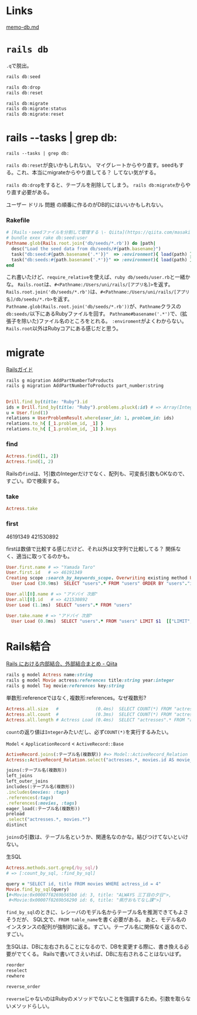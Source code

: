 # Links

[memo-db.md](../memo-db.md)

# `rails db`

`.q`で脱出。

```r
rails db:seed

rails db:drop
rails db:reset

rails db:migrate
rails db:migrate:status
rails db:migrate:reset
```

# rails --tasks | grep db:

```
rails --tasks | grep db:
```

`rails db:reset`が良いかもしれない。
マイグレートからやり直す。seedもする。これ、本当にmigrateからやり直してる？ してない気がする。

`rails db:drop`をすると、テーブルを削除してしまう。
`rails db:migrate`からやり直す必要がある。

ユーザー
ドリル
問題
の順番に作るのがDB的にはいいかもしれない。


### Rakefile

```ruby
# [Rails・seedファイルを分割して管理する \- Qiita](https://qiita.com/masaki7555/items/d65f56958020cbca5ee0)
# bundle exex rake db:seed:user
Pathname.glob(Rails.root.join('db/seeds/*.rb')) do |path|
  desc("Load the seed data from db/seeds/#{path.basename}")
  task("db:seed:#{path.basename('.*')}"  => :environment){ load(path) }
  task("db:seeds:#{path.basename('.*')}" => :environment){ load(path) }
end
```

これ書いたけど、`require_relative`を使えば、`ruby db/seeds/user.rb`と一緒かな。
`Rails.root`は、`#<Pathname:/Users/uni/rails/[アプリ名]>`を返す。
`Rails.root.join('db/seeds/*.rb')`は、`#<Pathname:/Users/uni/rails/[アプリ名]/db/seeds/*.rb>`を返す。
`Pathname.glob(Rails.root.join('db/seeds/*.rb'))`が、`Pathname`クラスの`db:seeds/`以下にあるRubyファイルを回す。
`Pathname#basename('.*')`で、(拡張子を除いた)ファイル名のところをとれる。
`:enviroment`がよくわからない。
`Rails.root`以外はRubyコアにある感じだと思う。


# migrate

[Railsガイド](https://railsguides.jp/active_record_migrations.html)
```
rails g migration AddPartNumberToProducts
rails g migration AddPartNumberToProducts part_number:string
```

## 

```rb
Drill.find_by(title: "Ruby").id
ids = Drill.find_by(title: "Ruby").problems.pluck(:id) # => Array(Integer)
u = User.find(1)
relations = UserProblemResult.where(user_id: 1, problem_id: ids)
relations.to_h{ [_1.problem_id, _1] }
relations.to_h{ [_1.problem_id, _1] }.keys
```

### find

```rb
Actress.find([1, 2])
Actress.find(1, 2)
```

Railsの`find`は、1引数のIntegerだけでなく、配列も、可変長引数もOKなので、すごい。IDで検索する。

### take

```rb
Actress.take
```

### first

46191349
421530892

firstは数値で比較する感じだけど、それ以外は文字列で比較してる？ 関係なく、適当に取ってるのかも。

```rb
User.first.name # => "Yamada Taro"
User.first.id   # => 46191349
Creating scope :search_by_keywords_scope. Overwriting existing method User.search_by_keywords_scope.
  User Load (30.9ms)  SELECT "users".* FROM "users" ORDER BY "users"."id" ASC LIMIT $1  [["LIMIT", 1]]
```

```rb
User.all[0].name # => "アドバイ 次郎"
User.all[0].id   # => 421530892
User Load (1.1ms)  SELECT "users".* FROM "users"
```

```rb
User.take.name # => "アドバイ 次郎"
  User Load (0.8ms)  SELECT "users".* FROM "users" LIMIT $1  [["LIMIT", 1]]
```

# Rails結合

[Rails における内部結合、外部結合まとめ \- Qiita](https://qiita.com/yuyasat/items/c2ad37b5a24a58ee3d30)

```rb
rails g model Actress name:string
rails g model Movie actress:references title:string year:integer
rails g model Tag movie:references key:string
```

単数形:referenceではなく,
複数形:references。なぜ複数形?


```rb
Actress.all.size   #              (0.4ms)  SELECT COUNT(*) FROM "actresses"
Actress.all.count  #              (0.3ms)  SELECT COUNT(*) FROM "actresses"
Actress.all.length # Actress Load (0.4ms)  SELECT "actresses".* FROM "actresses"
```

`count`の返り値は`Integer`みたいだし、必ず`COUNT(*)`を実行するみたい。

`Model` < `ApplicationRecord` < `ActiveRecord::Base`

```rb
ActiveRecord.joins(:テーブル名(複数駅)) #=> Model::ActiveRecord_Relation
Actress::ActiveRecord_Relation.select("actresses.*, movies.id AS movie_id") #=> Model::ActiveRecord_Relation
```

```rb
joins(:テーブル名(複数形))
left_joins
left_outer_joins
includes(:テーブル名(複数形))
.includes(movies: :tags)
.references(:tags)
.references(:movies, :tags)
eager_load(:テーブル名(複数形))
preload
.select("actresses.*, movies.*")
distinct
```

`joins`の引数は、テーブル名というか、関連名なのかな。結びつけてないといけない。

生SQL
```rb
Actress.methods.sort.grep(/by_sql/)
# => [:count_by_sql, :find_by_sql]

query = "SELECT id, title FROM movies WHERE actress_id = 4"
Movie.find_by_sql(query)
[#<Movie:0x00007f8269b565b0 id: 3, title: "ALWAYS 三丁目の夕日">,
 #<Movie:0x00007f8269b56290 id: 6, title: "県庁おもてなし課">]
```

`find_by_sql`のときに、レシーバのモデル名からテーブル名を推測できてもよさそうだが、
SQL文で、`FROM table_name`を書く必要がある。
あと、モデル名のインスタンスの配列が強制的に返る。すごい。テーブル名に関係なく返るので、すごい。

生SQLは、DBに左右されることになるので、DBを変更する際に、書き換える必要がでてくる。
Railsで書いてさえいれば、DBに左右されることはないはず。


```rb
reorder
reselect
rewhere
```

```rb
reverse_order
```

`reverse`じゃないのはRubyのメソッドでないことを強調するため。引数を取らないメソッドらしい。
